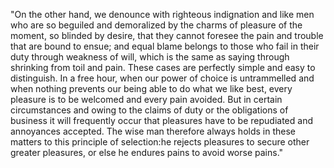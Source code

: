 "On the other hand, we denounce with righteous indignation and like
men who are so beguiled and demoralized by the charms of pleasure of 
the moment, so blinded by desire, that they cannot foresee the pain
 and trouble that are bound to ensue; and equal blame belongs to those 
 who fail in their duty through weakness of will, which is the same as 
 saying through shrinking from toil and pain. These cases are 
 perfectly simple and easy to distinguish. In a free hour, when our 
 power of choice is untrammelled and when nothing prevents our being 
 able to do what we like best, every pleasure is to be welcomed and 
 every pain avoided. But in certain circumstances and owing to the 
 claims of duty or the obligations of business it will frequently 
 occur that pleasures have to be repudiated and annoyances accepted. 
 The wise man therefore always holds in these matters to this 
 principle of selection:he rejects pleasures to secure other greater 
 pleasures, or else he endures pains to avoid worse pains."